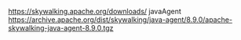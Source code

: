 https://skywalking.apache.org/downloads/ 
javaAgent https://archive.apache.org/dist/skywalking/java-agent/8.9.0/apache-skywalking-java-agent-8.9.0.tgz